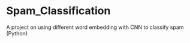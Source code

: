 # Spam_Classification
A project on using different word embedding with CNN to classify spam (Python)
